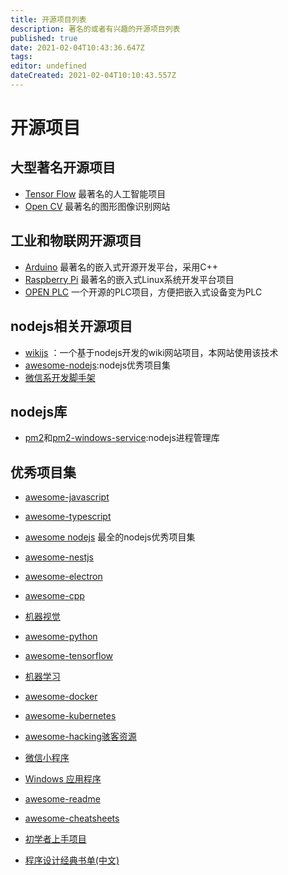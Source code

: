 ```yaml
---
title: 开源项目列表
description: 著名的或者有兴趣的开源项目列表
published: true
date: 2021-02-04T10:43:36.647Z
tags: 
editor: undefined
dateCreated: 2021-02-04T10:10:43.557Z
---
```


# 开源项目

## 大型著名开源项目

- [Tensor Flow](https://www.tensorflow.org/?hl=zh-cn) 最著名的人工智能项目
- [Open CV](https://opencv.org/) 最著名的图形图像识别网站


## 工业和物联网开源项目
- [Arduino](https://arduino.cc/) 最著名的嵌入式开源开发平台，采用C++
- [Raspberry Pi](https://www.raspberrypi.org/) 最著名的嵌入式Linux系统开发平台项目
- [OPEN PLC](https://www.openplcproject.com/) 一个开源的PLC项目，方便把嵌入式设备变为PLC

## nodejs相关开源项目

- [wikijs](https://github.com/Requarks/wiki) ：一个基于nodejs开发的wiki网站项目，本网站使用该技术
- [awesome-nodejs](https://github.com/sindresorhus/awesome-nodejs):nodejs优秀项目集
- [微信系开发脚手架](https://javen205.gitee.io/tnwx/)

## nodejs库
- [pm2](https://www.npmjs.com/package/pm2)和[pm2-windows-service](https://www.npmjs.com/package/pm2-windows-service):nodejs进程管理库

## 优秀项目集

- [awesome-javascript](https://github.com/sorrycc/awesome-javascript)
- [awesome-typescript](https://github.com/dzharii/awesome-typescript)
- [awesome nodejs](https://github.com/sindresorhus/awesome-nodejs) 最全的nodejs优秀项目集
- [awesome-nestjs](https://github.com/juliandavidmr/awesome-nestjs)
- [awesome-electron](https://github.com/sindresorhus/awesome-electron)

- [awesome-cpp](https://github.com/fffaraz/awesome-cpp)
- [机器视觉](https://github.com/jbhuang0604/awesome-computer-vision)

- [awesome-python](https://github.com/vinta/awesome-python)
- [awesome-tensorflow](https://github.com/jtoy/awesome-tensorflow)
- [机器学习](https://github.com/josephmisiti/awesome-machine-learning)

- [awesome-docker](https://github.com/veggiemonk/awesome-docker)
- [awesome-kubernetes](https://github.com/ramitsurana/awesome-kubernetes)
- [awesome-hacking骇客资源](https://github.com/carpedm20/awesome-hacking)

- [微信小程序](https://github.com/justjavac/awesome-wechat-weapp)
- [Windows 应用程序](https://github.com/Awesome-Windows/Awesome)
- [awesome-readme](https://github.com/matiassingers/awesome-readme)
- [awesome-cheatsheets](https://github.com/LeCoupa/awesome-cheatsheets)
- [初学者上手项目](https://github.com/MunGell/awesome-for-beginners)
- [程序设计经典书单(中文)](https://github.com/jobbole/awesome-programming-books)